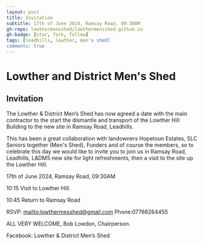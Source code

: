 ```yaml
---
layout: post
title: Invitation
subtitle: 17th of June 2024, Ramsay Road, 09:30AM
gh-repo: lowthermensshed/lowthermensshed.github.io
gh-badge: [star, fork, follow]
tags: [leadhills, lowther, men's shed]
comments: true
---
```

# Lowther and District Men's Shed
## Invitation

The Lowther & District Men’s Shed has now agreed a date with the main contractor to the start the dismantle and transport of the Lowther Hill Building to the new site in Ramsay Road,  Leadhills. 

This has been a great collaboration with landowners Hopetoun Estates, SLC Seniors together (Men's Shed), Funders and of course the members, so to celebrate this day we would like to invite you to join us in Ramsay Road, Leadhills, L&DMS new site for light refreshments, then a visit to the site up the Lowther Hill. 

17th of June 2024, Ramsay Road, 09:30AM 

10:15 Visit to Lowther Hill. 

10:45 Return to Ramsay Road 

RSVP: [mailto:lowthermesshed@gmail.com](lowthermesshed@gmail.com) Phone:07766264455 

ALL VERY WELCOME, Bob Lowdon, Chairperson.  

Facebook: Lowther & District Men’s Shed